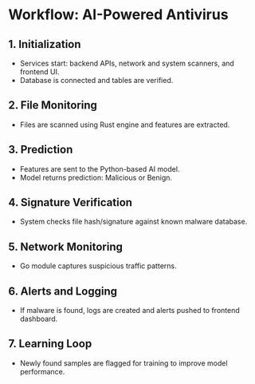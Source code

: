 # Workflow: AI-Powered Antivirus

## 1. Initialization
- Services start: backend APIs, network and system scanners, and frontend UI.
- Database is connected and tables are verified.

## 2. File Monitoring
- Files are scanned using Rust engine and features are extracted.

## 3. Prediction
- Features are sent to the Python-based AI model.
- Model returns prediction: Malicious or Benign.

## 4. Signature Verification
- System checks file hash/signature against known malware database.

## 5. Network Monitoring
- Go module captures suspicious traffic patterns.

## 6. Alerts and Logging
- If malware is found, logs are created and alerts pushed to frontend dashboard.

## 7. Learning Loop
- Newly found samples are flagged for training to improve model performance.

